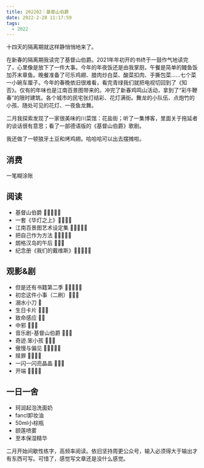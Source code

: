 ```yaml
---
title: 202202｜基督山伯爵
date: 2022-2-28 11:17:59
tags:
  - 2022
---
```


十四天的隔离期就这样静悄悄地来了。

在新春的隔离期我读完了基督山伯爵。2021年年初开的书终于一鼓作气地读完了，心里像是放下了一件大事。今年的年夜饭还是由我掌厨。午餐是简单的鳗鱼饭加芥末章鱼。晚餐准备了可乐鸡翅、腊肉炒白菜、酸菜扣肉、手撕包菜......七个菜一小碗车厘子。今年的春晚依旧很难看，看完青绿我们就把电视切回到了《知否》。仅有的年味也是江南百景图带来的。冲完了新春鸡鸣山活动，拿到了“彩牛鞭春”的限时建筑。各个城市的民宅张灯结彩、花灯满街。舞龙的小队伍、点炮竹的小孩、随处可见的花灯、一夜鱼龙舞。

二月我探索发现了一家很美味的川菜馆：花盐街；听了一集博客，里面关于拖延者的谈话很有意思；看了一部德语版的《基督山伯爵》歌剧。

我还做了一顿狼牙土豆和烤鸡翅。哈哈哈可以出去摆摊啦。

## 消费
一笔糊涂账

## 阅读
- 基督山伯爵 🌟🌟🌟🌟🌟
- 一套《华灯之上》🌟🌟🌟🌟
- 江南百景图艺术设定集 🌟🌟🌟🌟🌟
- 把自己作为方法 🌟🌟🌟🌟🌟
- 朗格汉岛的午后 🌟🌟🌟
- 纪念册《我们的戴维斯》🌟🌟🌟🌟🌟

## 观影&剧
- 但是还有书籍第二季 🌟🌟🌟🌟🌟
- 初恋这件小事（二刷）🌟🌟🌟
- 溺水小刀 🌟
- 生日卡片 🌟🌟🌟
- 致命感应 🌟🌟
- 中邪 🌟🌟🌟
- 音乐剧-基督山伯爵 🌟🌟🌟
- 奇迹.笨小孩 🌟🌟🌟
- 傲慢与偏见 🌟🌟🌟🌟🌟
- 赎罪 🌟🌟🌟🌟
- 一闪一闪亮晶晶 🌟🌟🌟
- 开端 🌟🌟🌟🌟

## 一日一舍
- 珂润起泡洗面奶
- fancl卸妆油
- 50ml小棕瓶
- 颐莲喷雾
- 至本保湿精华

二月开始间歇性练字，高频率阅读。依旧坚持周更公众号，输入必须得大于输出才有东西可写。可惜了，感觉写文章还是没什么感觉。

